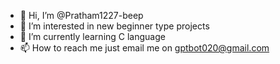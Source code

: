 - 👋 Hi, I’m @Pratham1227-beep
- 👀 I’m interested in new beginner type projects 
- 🌱 I’m currently learning C language 
- 📫 How to reach me just email me on gptbot020@gmail.com

<!---
Pratham1227-beep/Pratham1227-beep is a ✨ special ✨ repository because its `README.md` (this file) appears on your GitHub profile.
You can click the Preview link to take a look at your changes.
--->
